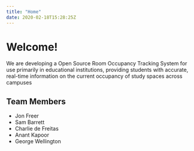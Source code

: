 ```yaml
---
title: "Home"
date: 2020-02-18T15:28:25Z
---
```


# Welcome!

We are developing a Open Source Room Occupancy Tracking System for use primarily in educational institutions, providing students with accurate, real-time information on the current occupancy of study spaces across campuses

## Team Members

- Jon Freer
- Sam Barrett
- Charlie de Freitas
- Anant Kapoor
- George Wellington
